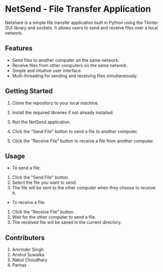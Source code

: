 # NetSend - File Transfer Application

Netshare is a simple file transfer application built in Python using the Tkinter GUI library and sockets. It allows users to send and receive files over a local network.


## Features

- Send files to another computer on the same network.
- Receive files from other computers on the same network.
- Simple and intuitive user interface.
- Multi-threading for sending and receiving files simultaneously.

## Getting Started

1. Clone the repository to your local machine.
2. Install the required libraries if not already installed.
3. Run the NetSend application.
4. Click the "Send File" button to send a file to another computer.

5. Click the "Receive File" button to receive a file from another computer.

## Usage

- To send a file:
1. Click the "Send File" button.
2. Select the file you want to send.
3. The file will be sent to the other computer when they choose to receive it.

- To receive a file:
1. Click the "Receive File" button.
2. Wait for the other computer to send a file.
3. The received file will be saved in the current directory.


## Contributers
1. Amrinder Singh
2. Anshul Suwalka
3. Nakul Choudhary
4. Parhas
